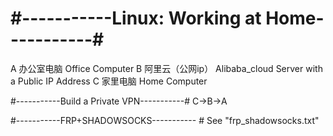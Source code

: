 # #-----------Linux: Working at Home-----------#
A 办公室电脑 Office Computer
B 阿里云（公网ip） Alibaba_cloud Server with a Public IP Address
C 家里电脑 Home Computer

#-----------Build a Private VPN-----------#
C->B->A

#-----------FRP+SHADOWSOCKS----------- #
See "frp_shadowsocks.txt"



